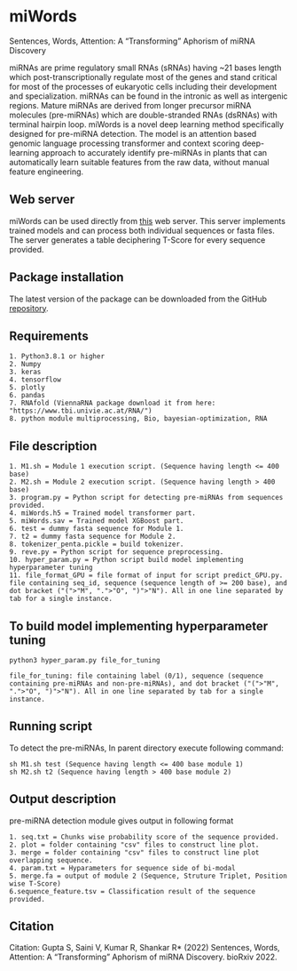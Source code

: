 # miWords

Sentences, Words, Attention: A “Transforming” Aphorism of miRNA Discovery

miRNAs are prime regulatory small RNAs (sRNAs) having ~21 bases length which post-transcriptionally regulate most of the genes and stand critical for most of the processes of eukaryotic cells including their development and specialization. miRNAs can be found in the intronic as well as intergenic regions. Mature miRNAs are derived from longer precursor miRNA molecules (pre-miRNAs) which are double-stranded RNAs (dsRNAs) with terminal hairpin loop.
miWords is a novel deep learning method specifically designed for pre-miRNA detection. The model is an attention based genomic language processing transformer and context scoring deep-learning approach to accurately identify pre-miRNAs in plants that can automatically learn suitable features from the raw data, without manual feature engineering.


## Web server

miWords can be used directly from [this](https://scbb.ihbt.res.in/miWords) web server. This server implements trained models and can process both individual sequences or fasta files. The server generates a table deciphering T-Score for every sequence provided.

## Package installation

The latest version of the package can be downloaded from the GitHub [repository](https://github.com/SCBB-LAB/miWords).


## Requirements

```
1. Python3.8.1 or higher
2. Numpy
3. keras
4. tensorflow
5. plotly
6. pandas
7. RNAfold (ViennaRNA package download it from here: "https://www.tbi.univie.ac.at/RNA/")
8. python module multiprocessing, Bio, bayesian-optimization, RNA
```


## File description

```
1. M1.sh = Module 1 execution script. (Sequence having length <= 400 base)
2. M2.sh = Module 2 execution script. (Sequence having length > 400 base)
3. program.py = Python script for detecting pre-miRNAs from sequences provided.
4. miWords.h5 = Trained model transformer part.
5. miWords.sav = Trained model XGBoost part.
6. test = dummy fasta sequence for Module 1.
7. t2 = dummy fasta sequence for Module 2.
8. tokenizer_penta.pickle = build tokenizer.
9. reve.py = Python script for sequence preprocessing.
10. hyper_param.py = Python script build model implementing hyperparameter tuning
11. file_format_GPU = file format of input for script predict_GPU.py. file containing seq_id, sequence (sequence length of >= 200 base), and dot bracket ("(">"M", ".">"O", ")">"N"). All in one line separated by tab for a single instance.
```

## To build model implementing hyperparameter tuning

```
python3 hyper_param.py file_for_tuning

file_for_tuning: file containing label (0/1), sequence (sequence containing pre-miRNAs and non-pre-miRNAs), and dot bracket ("(">"M", ".">"O", ")">"N"). All in one line separated by tab for a single instance. 
```



## Running script

To detect the pre-miRNAs, In parent directory execute following command:
```
sh M1.sh test (Sequence having length <= 400 base module 1)
sh M2.sh t2 (Sequence having length > 400 base module 2)
```


## Output description

pre-miRNA detection module gives output in following format 
```
1. seq.txt = Chunks wise probability score of the sequence provided.
2. plot = folder containing "csv" files to construct line plot.
3. merge = folder containing "csv" files to construct line plot overlapping sequence.
4. param.txt = Hyparameters for sequence side of bi-modal
5. merge.fa = output of module 2 (Sequence, Struture Triplet, Position wise T-Score)
6.sequence_feature.tsv = Classification result of the sequence provided.
```

## Citation

Citation: Gupta S, Saini V, Kumar R, Shankar R* (2022) Sentences, Words, Attention: A “Transforming” Aphorism of miRNA Discovery. bioRxiv 2022. 
